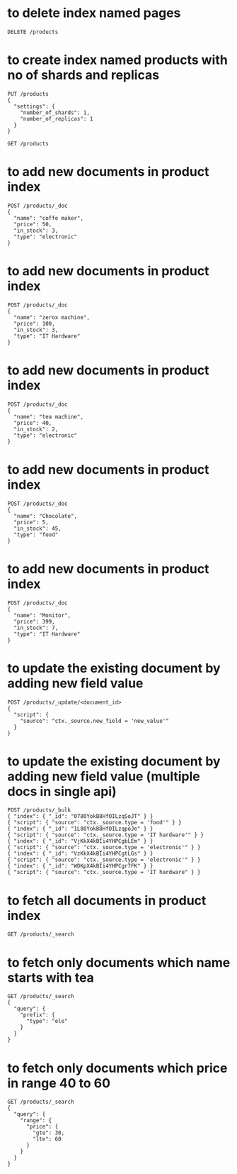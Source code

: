 # to delete index named pages

```
DELETE /products
```

# to create index named products with no of shards and replicas

```
PUT /products
{
  "settings": {
    "number_of_shards": 1,
    "number_of_replicas": 1
  }
}

GET /products
```

# to add new documents in product index

```
POST /products/_doc
{
  "name": "coffe maker",
  "price": 50,
  "in_stock": 3,
  "type": "electronic"
}
```

# to add new documents in product index

```
POST /products/_doc
{
  "name": "zerox machine",
  "price": 100,
  "in_stock": 3,
  "type": "IT Hardware"
}
```

# to add new documents in product index

```
POST /products/_doc
{
  "name": "tea machine",
  "price": 40,
  "in_stock": 2,
  "type": "electronic"
}
```

# to add new documents in product index

```
POST /products/_doc
{
  "name": "Chocolate",
  "price": 5,
  "in_stock": 45,
  "type": "food"
}
```

# to add new documents in product index

```
POST /products/_doc
{
  "name": "Monitor",
  "price": 399,
  "in_stock": 7,
  "type": "IT Hardware"
}
```

# to update the existing document by adding new field value

```
POST /products/_update/<document_id>
{
  "script": {
    "source": "ctx._source.new_field = 'new_value'"
  }
}
```

# to update the existing document by adding new field value (multiple docs in single api)

```
POST /products/_bulk
{ "index": { "_id": "0780YokB8HfOILzqSoJT" } }
{ "script": { "source": "ctx._source.type = 'food'" } }
{ "index": { "_id": "1L80YokB8HfOILzqpoJe" } }
{ "script": { "source": "ctx._source.type = 'IT hardware'" } }
{ "index": { "_id": "VjKkX4kBIi4YHPCgbLEm" } }
{ "script": { "source": "ctx._source.type = 'electronic'" } }
{ "index": { "_id": "VzKkX4kBIi4YHPCgtLGs" } }
{ "script": { "source": "ctx._source.type = 'electronic'" } }
{ "index": { "_id": "WDKpX4kBIi4YHPCgr7FK" } }
{ "script": { "source": "ctx._source.type = 'IT hardware" } }
```

# to fetch all documents in product index

```
GET /products/_search
```

# to fetch only documents which name starts with tea

```
GET /products/_search
{
  "query": {
    "prefix": {
      "type": "ele"
    }
  }
}
```

# to fetch only documents which price in range 40 to 60

```
GET /products/_search
{
  "query": {
    "range": {
      "price": {
        "gte": 30,
        "lte": 60
      }
    }
  }
}
```
